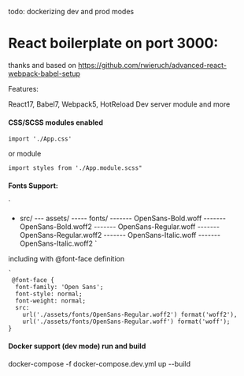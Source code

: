 todo: dockerizing dev and prod modes

# React boilerplate on port 3000:

thanks and based on https://github.com/rwieruch/advanced-react-webpack-babel-setup

Features:

React17, Babel7, Webpack5, HotReload Dev server module and more

#### CSS/SCSS modules enabled

`import './App.css'`

or module

`import styles from './App.module.scss"`

#### Fonts Support:

`

- src/
  --- assets/
  ----- fonts/
  ------- OpenSans-Bold.woff
  ------- OpenSans-Bold.woff2
  ------- OpenSans-Regular.woff
  ------- OpenSans-Regular.woff2
  ------- OpenSans-Italic.woff
  ------- OpenSans-Italic.woff2 `

including with @font-face definition

```language
`
 @font-face {
  font-family: 'Open Sans';
  font-style: normal;
  font-weight: normal;
  src:
    url('./assets/fonts/OpenSans-Regular.woff2') format('woff2'),
    url('./assets/fonts/OpenSans-Regular.woff') format('woff');
}
```

#### Docker support (dev mode) run and build

docker-compose -f docker-compose.dev.yml up --build

